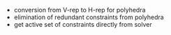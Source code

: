 * conversion from V-rep to H-rep for polyhedra
* elimination of redundant constraints from polyhedra
* get active set of constraints directly from solver
